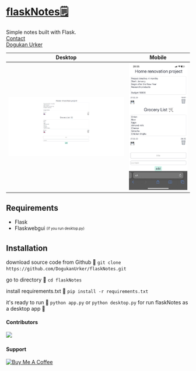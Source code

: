 # [flaskNotes🗒️](https://dogukanurker.com/flasknotes)

Simple notes built with Flask.
<br/>
[Contact](mailto:dogukanurker@icloud.com)<br/>
[Dogukan Urker](https://dogukanurker.com)

|              Desktop               |              Mobile               |
| :--------------------------------: | :-------------------------------: |
| ![appDesktop](/images/desktop.png) | ![appMobile](/images/mobile.jpeg) |

## Requirements

- Flask
- Flaskwebgui <sub><sup>(if you run desktop.py)</sup></sub>

## Installation

download source code from Github 💾
`git clone https://github.com/DogukanUrker/flaskNotes.git`

go to directory 📁
`cd flaskNotes`

install requirements.txt 🔽
`pip install -r requirements.txt`

it's ready to run 🎉
`python app.py`
or
`python desktop.py`
for run flaskNotes as a desktop app 💯

#### Contributors

<a href="https://github.com/dogukanurker/flasknotes/graphs/contributors">
  <img src="https://contrib.rocks/image?repo=dogukanurker/flasknotes" />
</a>

#### Support

<a href="https://www.buymeacoffee.com/dogukanurker" target="_blank"><img src="https://cdn.buymeacoffee.com/buttons/v2/arial-red.png" alt="Buy Me A Coffee" style="height: 60px !important;width: 217px !important;" ></a>
